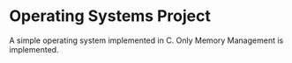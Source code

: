 # Operating Systems Project
A simple operating system implemented in C.
Only Memory Management is implemented.
